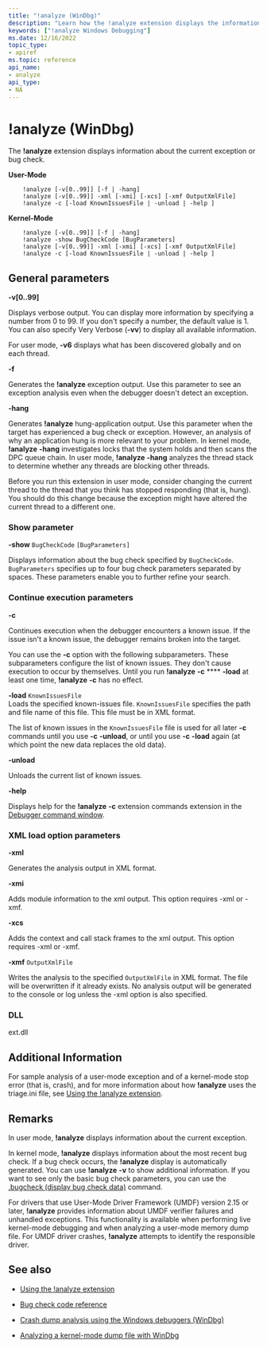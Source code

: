```yaml
---
title: "!analyze (WinDbg)"
description: "Learn how the !analyze extension displays the information about the current exception or the bug check."
keywords: ["!analyze Windows Debugging"]
ms.date: 12/16/2022
topic_type:
- apiref
ms.topic: reference
api_name:
- analyze
api_type:
- NA
---
```


# !analyze (WinDbg)

The **!analyze** extension displays information about the current exception or bug check.

**User-Mode**

```dbgcmd
    !analyze [-v[0..99]] [-f | -hang]
    !analyze [-v[0..99]] -xml [-xmi] [-xcs] [-xmf OutputXmlFile]
    !analyze -c [-load KnownIssuesFile | -unload | -help ]
```

**Kernel-Mode**

```dbgcmd    
    !analyze [-v[0..99]] [-f | -hang]
    !analyze -show BugCheckCode [BugParameters]
    !analyze [-v[0..99]] -xml [-xmi] [-xcs] [-xmf OutputXmlFile]
    !analyze -c [-load KnownIssuesFile | -unload | -help ]
```

## General parameters

**-v[0..99]**   

Displays verbose output. You can display more information by specifying a number from 0 to 99. If you don't specify a number, the default value is 1. You can also specify Very Verbose (**-vv**) to display all available information.

For user mode, **-v6** displays what has been discovered globally and on each thread.

**-f**  

Generates the **!analyze** exception output. Use this parameter to see an exception analysis even when the debugger doesn't detect an exception.

**-hang**  

Generates **!analyze** hung-application output. Use this parameter when the target has experienced a bug check or exception. However, an analysis of why an application hung is more relevant to your problem. In kernel mode, **!analyze** **-hang** investigates locks that the system holds and then scans the DPC queue chain. In user mode, **!analyze** **-hang** analyzes the thread stack to determine whether any threads are blocking other threads.

Before you run this extension in user mode, consider changing the current thread to the thread that you think has stopped responding (that is, hung). You should do this change because the exception might have altered the current thread to a different one.

### Show parameter

**-show** `BugCheckCode` `[BugParameters]`  

Displays information about the bug check specified by `BugCheckCode`. `BugParameters` specifies up to four bug check parameters separated by spaces. These parameters enable you to further refine your search.

### Continue execution parameters

**-c**   

Continues execution when the debugger encounters a known issue. If the issue isn't a known issue, the debugger remains broken into the target.

You can use the **-c** option with the following subparameters. These subparameters configure the list of known issues. They don't cause execution to occur by themselves. Until you run **!analyze** **-c** **** **-load** at least one time, **!analyze** **-c** has no effect.

**-load** `KnownIssuesFile`  
Loads the specified known-issues file. `KnownIssuesFile` specifies the path and file name of this file. This file must be in XML format.

The list of known issues in the `KnownIssuesFile` file is used for all later **-c** commands until you use **-c** **-unload**, or until you use **-c** **-load** again (at which point the new data replaces the old data).

**-unload**

Unloads the current list of known issues.

**-help**

Displays help for the **!analyze** **-c** extension commands extension in the [Debugger command window](../debugger/debugger-command-window.md).

### XML load option parameters

**-xml**

Generates the analysis output in XML format.

**-xmi**

Adds module information to the xml output. This option requires -xml or -xmf.

**-xcs**

Adds the context and call stack frames to the xml output. This option requires -xml or -xmf.

**-xmf** `OutputXmlFile`

Writes the analysis to the specified `OutputXmlFile` in XML format. The file will be overwritten if it already exists. No analysis output will be generated to the console or log unless the -xml option is also specified.

### DLL

ext.dll

## Additional Information

For sample analysis of a user-mode exception and of a kernel-mode stop error (that is, crash), and for more information about how **!analyze** uses the triage.ini file, see [Using the !analyze extension](../debugger/using-the--analyze-extension.md).

## Remarks

In user mode, **!analyze** displays information about the current exception.

In kernel mode, **!analyze** displays information about the most recent bug check. If a bug check occurs, the **!analyze** display is automatically generated. You can use **!analyze** **-v** to show additional information. If you want to see only the basic bug check parameters, you can use the [.bugcheck (display bug check data)](-bugcheck--display-bug-check-data-.md) command.

For drivers that use User-Mode Driver Framework (UMDF) version 2.15 or later, **!analyze** provides information about UMDF verifier failures and unhandled exceptions. This functionality is available when performing live kernel-mode debugging and when analyzing a user-mode memory dump file. For UMDF driver crashes, **!analyze** attempts to identify the responsible driver.

## See also

- [Using the !analyze extension](../debugger/using-the--analyze-extension.md)

- [Bug check code reference](../debugger/bug-check-code-reference2.md)

- [Crash dump analysis using the Windows debuggers (WinDbg)](../debugger/crash-dump-files.md)

- [Analyzing a kernel-mode dump file with WinDbg](../debugger/analyzing-a-kernel-mode-dump-file-with-windbg.md)
